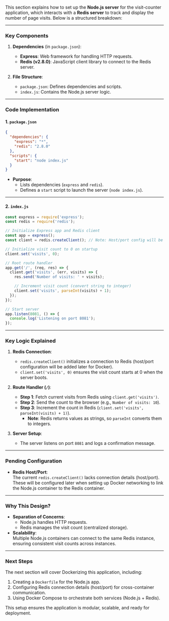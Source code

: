 This section explains how to set up the **Node.js server** for the visit-counter application, which interacts with a **Redis server** to track and display the number of page visits. Below is a structured breakdown:

---

### **Key Components**
1. **Dependencies** (in `package.json`):
   - **Express**: Web framework for handling HTTP requests.
   - **Redis (v2.8.0)**: JavaScript client library to connect to the Redis server.

2. **File Structure**:
   - `package.json`: Defines dependencies and scripts.
   - `index.js`: Contains the Node.js server logic.

---

### **Code Implementation**
#### **1. `package.json`**
```json
{
  "dependencies": {
    "express": "*",
    "redis": "2.8.0"
  },
  "scripts": {
    "start": "node index.js"
  }
}
```
- **Purpose**:  
  - Lists dependencies (`express` and `redis`).  
  - Defines a `start` script to launch the server (`node index.js`).

---

#### **2. `index.js`**
```javascript
const express = require('express');
const redis = require('redis');

// Initialize Express app and Redis client
const app = express();
const client = redis.createClient(); // Note: Host/port config will be added later

// Initialize visit count to 0 on startup
client.set('visits', 0);

// Root route handler
app.get('/', (req, res) => {
  client.get('visits', (err, visits) => {
    res.send('Number of visits: ' + visits);

    // Increment visit count (convert string to integer)
    client.set('visits', parseInt(visits) + 1);
  });
});

// Start server
app.listen(8081, () => {
  console.log('Listening on port 8081');
});
```

---

### **Key Logic Explained**
1. **Redis Connection**:
   - `redis.createClient()` initializes a connection to Redis (host/port configuration will be added later for Docker).
   - `client.set('visits', 0)` ensures the visit count starts at 0 when the server boots.

2. **Route Handler (`/`)**:
   - **Step 1**: Fetch current visits from Redis using `client.get('visits')`.
   - **Step 2**: Send the count to the browser (e.g., `Number of visits: 10`).
   - **Step 3**: Increment the count in Redis (`client.set('visits', parseInt(visits) + 1)`).  
     - **Note**: Redis returns values as strings, so `parseInt` converts them to integers.

3. **Server Setup**:
   - The server listens on port `8081` and logs a confirmation message.

---

### **Pending Configuration**
- **Redis Host/Port**:  
  The current `redis.createClient()` lacks connection details (host/port). These will be configured later when setting up Docker networking to link the Node.js container to the Redis container.

---

### **Why This Design?**
- **Separation of Concerns**:  
  - Node.js handles HTTP requests.  
  - Redis manages the visit count (centralized storage).  
- **Scalability**:  
  Multiple Node.js containers can connect to the same Redis instance, ensuring consistent visit counts across instances.

---

### **Next Steps**
The next section will cover Dockerizing this application, including:
1. Creating a `Dockerfile` for the Node.js app.
2. Configuring Redis connection details (host/port) for cross-container communication.
3. Using Docker Compose to orchestrate both services (Node.js + Redis).  

This setup ensures the application is modular, scalable, and ready for deployment.